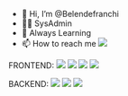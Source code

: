 - 👋 Hi, I’m @Belendefranchi
- 👨‍💻 SysAdmin
- 🌱 Always Learning
- 📫 How to reach me <a href="https://www.linkedin.com/in/maria-bel%C3%A9n-de-franchi-26b00591/"><img src="https://img.shields.io/badge/linkedin-%230077B5.svg?style=for-the-badge&logo=linkedin&logoColor=white"></a>

FRONTEND: 
<img src="https://img.shields.io/badge/html5-%23E34F26.svg?style=for-the-badge&logo=html5&logoColor=white">
<img src="https://img.shields.io/badge/css3-%231572B6.svg?style=for-the-badge&logo=css3&logoColor=white">
<img src="https://img.shields.io/badge/bootstrap-%23563D7C.svg?style=for-the-badge&logo=bootstrap&logoColor=white">
<img src="https://img.shields.io/badge/SASS-hotpink.svg?style=for-the-badge&logo=SASS&logoColor=white">

BACKEND: 
<img src="https://img.shields.io/badge/php-%23777BB4.svg?style=for-the-badge&logo=php&logoColor=white">
<img src="https://img.shields.io/badge/mysql-%2300f.svg?style=for-the-badge&logo=mysql&logoColor=white">
<img src="https://img.shields.io/badge/Microsoft%20SQL%20Sever-CC2927?style=for-the-badge&logo=microsoft%20sql%20server&logoColor=white">

<!---
Belendefranchi/Belendefranchi is a ✨ special ✨ repository because its `README.md` (this file) appears on your GitHub profile.
You can click the Preview link to take a look at your changes.
--->
